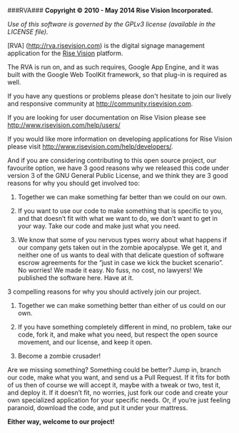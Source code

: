 ###RVA###
**Copyright © 2010 - May 2014 Rise Vision Incorporated.**

*Use of this software is governed by the GPLv3 license (available in the LICENSE file).*

[RVA] (http://rva.risevision.com) is the digital signage management application for the [Rise Vision](http://www.risevision.com) platform.

The RVA is run on, and as such requires, Google App Engine, and it was built with the Google Web ToolKit framework, so that plug-in is required as well.

If you have any questions or problems please don't hesitate to join our lively and responsive community at http://community.risevision.com.

If you are looking for user documentation on Rise Vision please see http://www.risevision.com/help/users/

If you would like more information on developing applications for Rise Vision please visit http://www.risevision.com/help/developers/. 

And if you are considering contributing to this open source project, our favourite option, we have 3 good reasons why we released this code under version 3 of the GNU General Public License, and we think they are 3 good reasons for why you should get involved too:

1. Together we can make something far better than we could on our own.

2. If you want to use our code to make something that is specific to you, and that doesn’t fit with what we want to do, we don’t want to get in your way. Take our code and make just what you need.

3. We know that some of you nervous types worry about what happens if our company gets taken out in the zombie apocalypse. We get it, and neither one of us wants to deal with that delicate question of software escrow agreements for the “just in case we kick the bucket scenario”. No worries! We made it easy. No fuss, no cost, no lawyers! We published the software here. Have at it.

3 compelling reasons for why you should actively join our project. 

1. Together we can make something better than either of us could on our own. 

2. If you have something completely different in mind, no problem, take our code, fork it, and make what you need, but respect the open source movement, and our license, and keep it open. 

3. Become a zombie crusader!

Are we missing something? Something could be better? Jump in, branch our code, make what you want, and send us a Pull Request. If it fits for both of us then of course we will accept it, maybe with a tweak or two, test it, and deploy it. If it doesn’t fit, no worries, just fork our code and create your own specialized application for your specific needs. Or, if you’re just feeling paranoid, download the code, and put it under your mattress.

**Either way, welcome to our project!**
